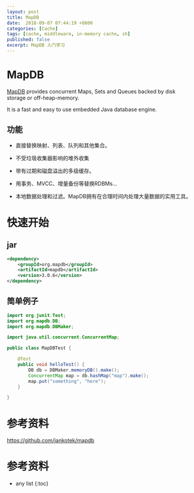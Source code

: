 ```yaml
---
layout: post
title: MapDB
date:  2018-09-07 07:44:19 +0800
categories: [Cache]
tags: [cache, middleware, in-memory cache, sh]
published: false
excerpt: MapDB 入门学习
---
```


# MapDB

[MapDB](http://www.mapdb.org) provides concurrent Maps, Sets and Queues backed by disk storage or off-heap-memory. 

It is a fast and easy to use embedded Java database engine.

## 功能

- 直接替换映射、列表、队列和其他集合。

- 不受垃圾收集器影响的堆外收集

- 带有过期和磁盘溢出的多级缓存。

- 用事务、MVCC、增量备份等替换RDBMs…

- 本地数据处理和过滤。MapDB拥有在合理时间内处理大量数据的实用工具。


# 快速开始

## jar

```xml
<dependency>
    <groupId>org.mapdb</groupId>
    <artifactId>mapdb</artifactId>
    <version>3.0.6</version>
</dependency>
```

## 简单例子

```java
import org.junit.Test;
import org.mapdb.DB;
import org.mapdb.DBMaker;

import java.util.concurrent.ConcurrentMap;

public class MapDBTest {

    @Test
    public void helloTest() {
        DB db = DBMaker.memoryDB().make();
        ConcurrentMap map = db.hashMap("map").make();
        map.put("something", "here");
    }

}
```

# 参考资料

https://github.com/jankotek/mapdb

# 参考资料

* any list
{:toc}